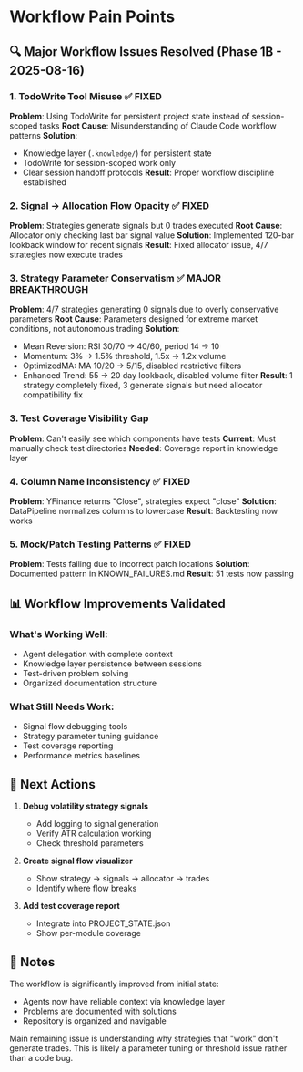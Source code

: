 # Workflow Pain Points

## 🔍 Major Workflow Issues Resolved (Phase 1B - 2025-08-16)

### 1. TodoWrite Tool Misuse ✅ FIXED
**Problem**: Using TodoWrite for persistent project state instead of session-scoped tasks
**Root Cause**: Misunderstanding of Claude Code workflow patterns
**Solution**: 
- Knowledge layer (`.knowledge/`) for persistent state
- TodoWrite for session-scoped work only
- Clear session handoff protocols
**Result**: Proper workflow discipline established

### 2. Signal → Allocation Flow Opacity ✅ FIXED  
**Problem**: Strategies generate signals but 0 trades executed
**Root Cause**: Allocator only checking last bar signal value
**Solution**: Implemented 120-bar lookback window for recent signals
**Result**: Fixed allocator issue, 4/7 strategies now execute trades

### 3. Strategy Parameter Conservatism ✅ MAJOR BREAKTHROUGH
**Problem**: 4/7 strategies generating 0 signals due to overly conservative parameters
**Root Cause**: Parameters designed for extreme market conditions, not autonomous trading
**Solution**: 
- Mean Reversion: RSI 30/70 → 40/60, period 14 → 10
- Momentum: 3% → 1.5% threshold, 1.5x → 1.2x volume
- OptimizedMA: MA 10/20 → 5/15, disabled restrictive filters
- Enhanced Trend: 55 → 20 day lookback, disabled volume filter
**Result**: 1 strategy completely fixed, 3 generate signals but need allocator compatibility fix

### 3. Test Coverage Visibility Gap
**Problem**: Can't easily see which components have tests
**Current**: Must manually check test directories
**Needed**: Coverage report in knowledge layer

### 4. Column Name Inconsistency ✅ FIXED
**Problem**: YFinance returns "Close", strategies expect "close"
**Solution**: DataPipeline normalizes columns to lowercase
**Result**: Backtesting now works

### 5. Mock/Patch Testing Patterns ✅ FIXED  
**Problem**: Tests failing due to incorrect patch locations
**Solution**: Documented pattern in KNOWN_FAILURES.md
**Result**: 51 tests now passing

## 📊 Workflow Improvements Validated

### What's Working Well:
- Agent delegation with complete context
- Knowledge layer persistence between sessions
- Test-driven problem solving
- Organized documentation structure

### What Still Needs Work:
- Signal flow debugging tools
- Strategy parameter tuning guidance
- Test coverage reporting
- Performance metrics baselines

## 🎯 Next Actions

1. **Debug volatility strategy signals**
   - Add logging to signal generation
   - Verify ATR calculation working
   - Check threshold parameters

2. **Create signal flow visualizer**
   - Show strategy → signals → allocator → trades
   - Identify where flow breaks

3. **Add test coverage report**
   - Integrate into PROJECT_STATE.json
   - Show per-module coverage

## 📝 Notes

The workflow is significantly improved from initial state:
- Agents now have reliable context via knowledge layer
- Problems are documented with solutions
- Repository is organized and navigable

Main remaining issue is understanding why strategies that "work" don't generate trades. This is likely a parameter tuning or threshold issue rather than a code bug.